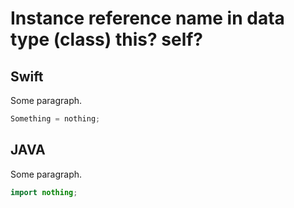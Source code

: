 # Instance reference name in data type (class) this? self?

## Swift
Some paragraph.

```swift
Something = nothing;
```

## JAVA
Some paragraph.

```java
import nothing;
```
